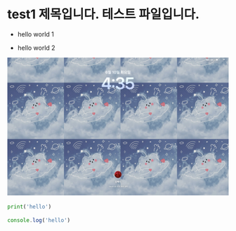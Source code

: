 # test1 제목입니다. 테스트 파일입니다.

* hello world 1

* hello world 2

![제주도 이미지](img/a.jpg)

```python
print('hello')
```


```javascript
console.log('hello')
```
